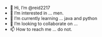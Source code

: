 - 👋 Hi, I’m @reid2217
- 👀 I’m interested in ... men. 
- 🌱 I’m currently learning ... java and python
- 💞️ I’m looking to collaborate on ... 
- 📫 How to reach me ... do not.

<!---
reid2217/reid2217 is a ✨ special ✨ repository because its `README.md` (this file) appears on your GitHub profile.
You can click the Preview link to take a look at your changes.
--->
